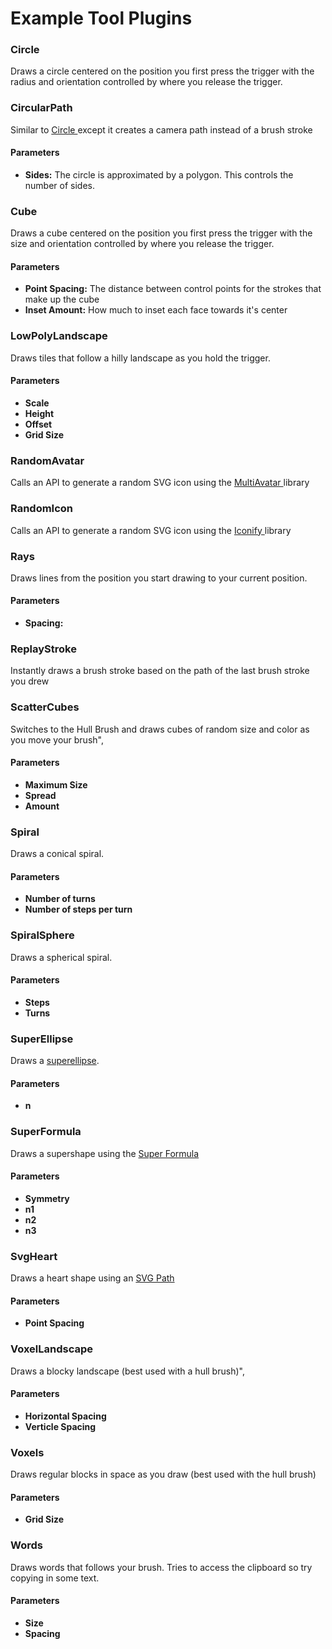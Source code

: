 # Example Tool Plugins

### Circle

Draws a circle centered on the position you first press the trigger with the radius and orientation controlled by where you release the trigger.

### CircularPath

Similar to [Circle ](example-tool-plugins.md#circle)except it creates a camera path instead of a brush stroke

#### Parameters

* **Sides:** The circle is approximated by a polygon. This controls the number of sides.

### Cube

Draws a cube centered on the position you first press the trigger with the size and orientation controlled by where you release the trigger.

#### Parameters

* **Point Spacing:** The distance between control points for the strokes that make up the cube
* **Inset Amount:** How much to inset each face towards it's center

### LowPolyLandscape

Draws tiles that follow a hilly landscape as you hold the trigger.

#### Parameters

* **Scale**
* **Height**
* **Offset**
* **Grid Size**

### RandomAvatar

Calls an API to generate a random SVG icon using the [MultiAvatar ](https://multiavatar.com/)library

### RandomIcon

Calls an API to generate a random SVG icon using the [Iconify ](https://iconify.design/docs/api/)library

### Rays

Draws lines from the position you start drawing to your current position.

#### Parameters

* **Spacing:**&#x20;

### ReplayStroke

Instantly draws a brush stroke based on the path of the last brush stroke you drew

### ScatterCubes

Switches to the Hull Brush and draws cubes of random size and color as you move your brush",

#### Parameters

* **Maximum Size**
* **Spread**
* **Amount**

### Spiral

Draws a conical spiral.

#### Parameters

* **Number of turns**
* **Number of steps per turn**

### SpiralSphere

Draws a spherical spiral.

#### Parameters

* **Steps**
* **Turns**

### SuperEllipse

Draws a [superellipse](https://en.wikipedia.org/wiki/Superellipse).

#### Parameters

* **n**

### SuperFormula

Draws a supershape using the [Super Formula](http://paulbourke.net/geometry/supershape/)

#### Parameters

* **Symmetry**
* **n1**
* **n2**
* **n3**

### SvgHeart

Draws a heart shape using an [SVG Path](https://developer.mozilla.org/en-US/docs/Web/SVG/Tutorial/Paths)

#### Parameters

* **Point Spacing**

### VoxelLandscape

Draws a blocky landscape (best used with a hull brush)",

#### Parameters

* **Horizontal Spacing**
* **Verticle Spacing**

### Voxels

Draws regular blocks in space as you draw (best used with the hull brush)

#### Parameters

* **Grid Size**

### Words

Draws words that follows your brush. Tries to access the clipboard so try copying in some text.

#### Parameters

* **Size**
* **Spacing**

